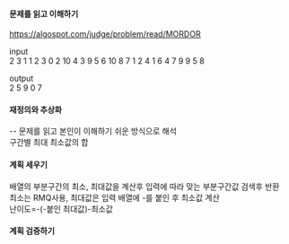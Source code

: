 #### 문제를 읽고 이해하기
https://algospot.com/judge/problem/read/MORDOR

input</br>
2
3 1
1 2 3
0 2
10 4
3 9 5 6 10 8 7 1 2 4 
1 6
4 7
9 9
5 8


output</br>
2
5
9
0
7
 
#### 재정의와 추상화<br>
-- 문제를 읽고 본인이 이해하기 쉬운 방식으로 해석<br>
구간별 최대 최소값의 합

#### 계획 세우기<br>
배열의 부분구간의 최소, 최대값을 계산후 입력에 따라 맞는 부분구간값 검색후 반환<br>
최소는 RMQ사용, 최대값은 입력 배열에 -를 붙인 후 최소값 계산<br>
난이도=-(-붙인 최대값)-최소값<br>

#### 계획 검증하기
